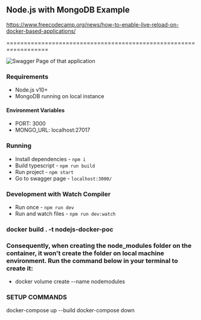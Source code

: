 ## Node.js with MongoDB Example

https://www.freecodecamp.org/news/how-to-enable-live-reload-on-docker-based-applications/

==================================================================

<img src="https://i.imgur.com/V6k9QVB.png" alt="Swagger Page of that application" title="Swagger Page of that application"/>

### Requirements

- Node.js v10+
- MongoDB running on local instance

#### Environment Variables

- PORT: 3000
- MONGO_URL: localhost:27017

### Running

- Install dependencies - `npm i`
- Build typescript - `npm run build`
- Run project - `npm start`
- Go to swagger page - `localhost:3000/`

### Development with Watch Compiler

- Run once - `npm run dev`
- Run and watch files - `npm run dev:watch`


### docker build . -t nodejs-docker-poc    

### Consequently, when creating the node_modules folder on the container, it won't create the folder on local machine environment. Run the command below in your terminal to create it:

- docker volume create --name nodemodules


### SETUP COMMANDS
docker-compose up --build
docker-compose down